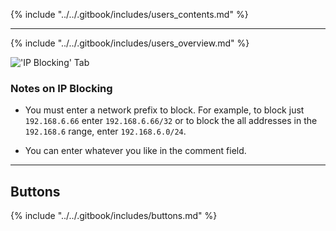 {% include "../../.gitbook/includes/users_contents.md" %}

---

{% include "../../.gitbook/includes/users_overview.md" %}

!['IP Blocking' Tab](static/img/doc/users/ipblocking_tab.png)

### Notes on IP Blocking

* You must enter a network prefix to block. For example, to block just `192.168.6.66`
enter `192.168.6.66/32` or to block the all addresses in the `192.168.6` range, enter
`192.168.6.0/24`.

* You can enter whatever you like in the comment field.

---

## Buttons

{% include "../../.gitbook/includes/buttons.md" %}
